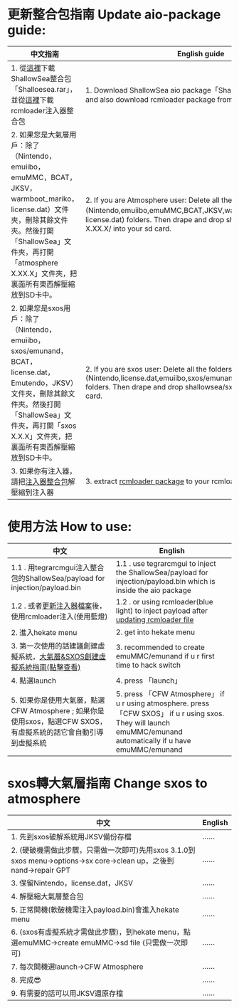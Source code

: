 # 更新整合包指南 Update aio-package guide:
| 中文指南 | English guide |
| ------ | ------------- |
| 1. 從[這裡](https://github.com/carcaschoi/ShallowSea/releases/latest)下載ShallowSea整合包「Shalloesea.rar」，並從[這裡](https://github.com/carcaschoi/rcmloader-package)下載rcmloader注入器整合包 | 1. Download ShallowSea aio package「Shallowsea.rar」 from [here](https://github.com/carcaschoi/ShallowSea/releases/latest) , and also download rcmloader package from [here](https://github.com/carcaschoi/rcmloader-package) (optional) |
| 2. 如果您是大氣層用戶：除了（Nintendo，emuiibo，emuMMC，BCAT，JKSV，warmboot_mariko，license.dat）文件夾，刪除其餘文件夾。然後打開「ShallowSea」文件夾，再打開「atmosphere X.XX.X」文件夾，把裏面所有東西解壓縮放到SD卡中。 | 2. If you are Atmosphere user: Delete all the folders but not (Nintendo,emuiibo,emuMMC,BCAT,JKSV,warmboot_mariko，license.dat) folders. Then drape and drop shallowsea/atmosphere X.XX.X/ into your sd card. |
| 2. 如果您是sxos用戶：除了（Nintendo，emuiibo，sxos/emunand，BCAT，license.dat，Emutendo，JKSV）文件夾，刪除其餘文件夾。然後打開「ShallowSea」文件夾，再打開「sxos X.X.X」文件夾，把裏面所有東西解壓縮放到SD卡中。 | 2. If you are sxos user: Delete all the folders but not (Nintendo,license.dat,emuiibo,sxos/emunand,BCAT,Emutendo,JKSV) folders. Then drape and drop shallowsea/sxos X.X.X/ into your sd card. |
| 3. 如果你有注入器，請把[注入器整合包](https://github.com/carcaschoi/rcmloader-package)解壓縮到注入器 | 3. extract [rcmloader package](https://github.com/carcaschoi/rcmloader-package) to your rcmloader if u have it |

# 使用方法 How to use:
| 中文 | English |
| --- | ------- |
| 1.1 . 用tegrarcmgui注入整合包的ShallowSea/payload for injection/payload.bin  | 1.1 . use tegrarcmgui to inject the ShallowSea/payload for injection/payload.bin which is inside the aio package |
| 1.2 . 或者[更新注入器檔案](https://github.com/carcaschoi/rcmloader-package)後，使用rcmloader注入(使用藍燈) | 1.2 . or using rcmloader(blue light) to inject payload after [updating rcmloader file](https://github.com/carcaschoi/rcmloader-package)
| 2. 進入hekate menu | 2. get into hekate menu |
| 3. 第一次使用的話建議創建虛擬系統，[大氣層&SXOS創建虛擬系統指南(點擊查看)](https://github.com/carcaschoi/ShallowSea/blob/main/create%20emuMMC%20guide%20(Chinese).md) | 3. recommended to create emuMMC/emunand if u r first time to hack switch |
| 4. 點選launch | 4. press 「launch」|
| 5. 如果你是使用大氣層，點選CFW Atmosphere ; 如果你是使用sxos，點選CFW SXOS，有虛擬系統的話它會自動引導到虛擬系統 | 5. press 「CFW Atmosphere」 if u r using atmosphere. press 「CFW SXOS」 if u r using sxos. They will launch emuMMC/emunand automatically if u have emuMMC/emunand |

# sxos轉大氣層指南 Change sxos to atmosphere
| 中文 | English |
| --- | ------- |
| 1. 先到sxos破解系統用JKSV備份存檔 | ……
| 2. (硬破機需做此步驟，只需做一次即可)先用sxos 3.1.0到sxos menu→options→sx core→clean up，之後到nand→repair GPT | ……
| 3. 保留Nintendo，license.dat，JKSV | ……
| 4. 解壓縮大氣層整合包 | ……
| 5. 正常開機(軟破機需注入payload.bin)會進入hekate menu | ……
| 6. (sxos有虛擬系統才需做此步驟)，到hekate menu，點選emuMMC→create emuMMC→sd file (只需做一次即可) | ……
| 7. 每次開機選launch→CFW Atmosphere | ……
| 8. 完成😎 | ……
| 9. 有需要的話可以用JKSV還原存檔 | ……
